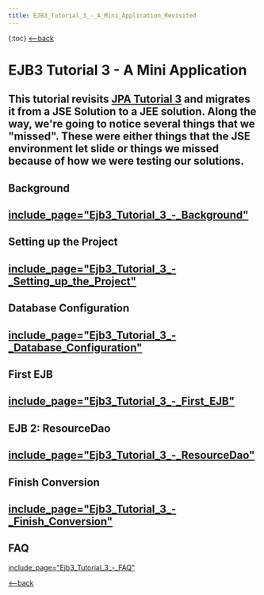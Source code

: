 ```yaml
---
title: EJB3_Tutorial_3_-_A_Mini_Application_Revisited
---
```

{:toc}
[<--back]({{site.pagesurl}}/EJB_3_and_Java_Persistence_API)

# EJB3 Tutorial 3 - A Mini Application

This tutorial revisits [JPA Tutorial 3]({{site.pagesurl}}/JPA_Tutorial_3_-_A_Mini_Application) and migrates it from a JSE Solution to a JEE solution. Along the way, we're going to notice several things that we "missed". These were either things that the JSE environment let slide or things we missed because of how we were testing our solutions.
----
## Background
[include_page="Ejb3_Tutorial_3_-_Background"]({{site.pagesurl}}/include_page="Ejb3_Tutorial_3_-_Background")
----
## Setting up the Project
[include_page="Ejb3_Tutorial_3_-_Setting_up_the_Project"]({{site.pagesurl}}/include_page="Ejb3_Tutorial_3_-_Setting_up_the_Project")
----
## Database Configuration
[include_page="Ejb3_Tutorial_3_-_Database_Configuration"]({{site.pagesurl}}/include_page="Ejb3_Tutorial_3_-_Database_Configuration")
----
## First EJB
[include_page="Ejb3_Tutorial_3_-_First_EJB"]({{site.pagesurl}}/include_page="Ejb3_Tutorial_3_-_First_EJB")
----
## EJB 2: ResourceDao
[include_page="Ejb3_Tutorial_3_-_ResourceDao"]({{site.pagesurl}}/include_page="Ejb3_Tutorial_3_-_ResourceDao")
----
## Finish Conversion
[include_page="Ejb3_Tutorial_3_-_Finish_Conversion"]({{site.pagesurl}}/include_page="Ejb3_Tutorial_3_-_Finish_Conversion")
----
## FAQ
[include_page="Ejb3_Tutorial_3_-_FAQ"]({{site.pagesurl}}/include_page="Ejb3_Tutorial_3_-_FAQ")

[<--back]({{site.pagesurl}}/EJB_3_and_Java_Persistence_API)

